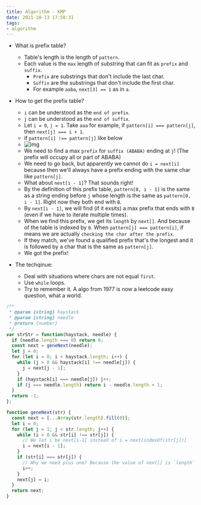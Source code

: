 ```yaml
---
title: Algorithm - KMP
date: 2021-10-13 17:58:31
tags:
- algorithm
---
```

- What is prefix table? 
  - Table's length is the length of `pattern`. 
  - Each value is the `max` length of substring that can fit as `prefix` and `suffix`.
    - `Prefix` are substrings that don't include the last char.
    - `Suffix` are the substrings that don't include the first char.
    - For example `aaba`, `next[3] == 1` as in `a`.
- How to get the prefix table?
  - `i` can be understood as the `end of prefix`.
  - `j` can be understood as the `end of suffix`.
  - Let `i = 0`, `j = 1`. Take `aaa` for example, if `pattern[i] === pattern[j]`, then `next[j] === i + 1`.
  - if `pattern[i] !== pattern[j]` like below
  - ![img](https://i.imgur.com/nfIsa11.jpg)
  - We need to find a max `prefix` for `suffix (ABABA)` ending at `j`! (The prefix will occupy all or part of ABABA)
  - We need to go back, but apparently we cannot do `i = next[i]` because then we'll always have a prefix ending with the same char like `pattern[j]`.
  - What about `next[i - 1]`? That sounds right!
  - By the definition of this prefix table, `pattern[0, i - 1]` is the same as a string ending before `j` whose length is the same as `pattern[0, i - 1]`. Right now they both end with `B`.
  - By `next[i - 1]`, we will find (if it exsits) a max prefix that ends with `B` (even if we have to iterate multiple times).
  - When we find this prefix, we get its `length` by `next[]`. And because of the table is indexed by `0`. When `pattern[j] === pattern[i]`, if means we are actually `checking the char after the prefix`. 
  - If they match, we've found a qualified prefix that's the longest and it is followed by a char that is the same as `pattern[j]`.
  - We got the prefix!

- The techqinue:
  - Deal with situations where chars are not equal `first`. 
  - Use `while` loops.
  - Try to remember it. A algo from 1977 is now a leetcode easy question, what a world.


```javascript
/**
 * @param {string} haystack
 * @param {string} needle
 * @return {number}
 */
var strStr = function(haystack, needle) {
  if (needle.length === 0) return 0;
  const next = geneNext(needle);
  let j = 0;
  for (let i = 0; i < haystack.length; i++) {
    while (j > 0 && haystack[i] !== needle[j]) {
      j = next[j - 1];
    }
    if (haystack[i] === needle[j]) j++;
    if (j === needle.length) return i - needle.length + 1;
  }
  return -1;
};

function geneNext(str) {
  const next = [...Array(str.length).fill(0)];
  let i = 0;
  for (let j = 1; j < str.length; j++) {
    while (i > 0 && str[i] !== str[j]) {
      // We let i be next[i-1] instead of i = next[indexOf(str[j])]
      i = next[i - 1];
    }
    if (str[i] === str[j]) {
      // Why we need plus one? Because the value of next[] is `length` but not `index`. Imagine we go all the way back to index 0 and `str[0] === str[j]`, then str[j] should be `1`.
      i++;
    }
    next[j] = i;
  }
  return next;
}
```
